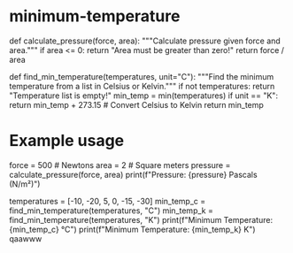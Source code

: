 # minimum-temperature
def calculate_pressure(force, area):
    """Calculate pressure given force and area."""
    if area <= 0:
        return "Area must be greater than zero!"
    return force / area

def find_min_temperature(temperatures, unit="C"):
    """Find the minimum temperature from a list in Celsius or Kelvin."""
    if not temperatures:
        return "Temperature list is empty!"
    min_temp = min(temperatures)
    if unit == "K":
        return min_temp + 273.15  # Convert Celsius to Kelvin
    return min_temp

# Example usage
force = 500  # Newtons
area = 2  # Square meters
pressure = calculate_pressure(force, area)
print(f"Pressure: {pressure} Pascals (N/m²)")

temperatures = [-10, -20, 5, 0, -15, -30]
min_temp_c = find_min_temperature(temperatures, "C")
min_temp_k = find_min_temperature(temperatures, "K")
print(f"Minimum Temperature: {min_temp_c} °C")
print(f"Minimum Temperature: {min_temp_k} K")
qaawww
